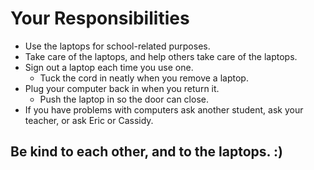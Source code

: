 Your Responsibilities
===

- Use the laptops for school-related purposes.
- Take care of the laptops, and help others take care of the laptops.
- Sign out a laptop each time you use one.
    - Tuck the cord in neatly when you remove a laptop.
- Plug your computer back in when you return it.
    - Push the laptop in so the door can close.
- If you have problems with computers ask another student, ask your teacher, or ask Eric or Cassidy.


## Be kind to each other, and to the laptops. :)
